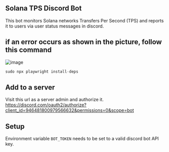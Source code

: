 ## Solana TPS Discord Bot
This bot monitors Solana networks Transfers Per Second (TPS) and reports it to users via user status messages in discord. 


## if an error occurs as shown in the picture, follow this command
![image](https://user-images.githubusercontent.com/66939875/171587878-eeca2ed6-3b52-4193-92d8-8799af5fd269.png)

```java
sudo npx playwright install-deps
```
## Add to a server
Visit this url as a server admin and authorize it. 
https://discord.com/oauth2/authorize?client_id=946481800979566632&permissions=0&scope=bot

## Setup
Environment variable `BOT_TOKEN` needs to be set to a valid discord bot API key. 
